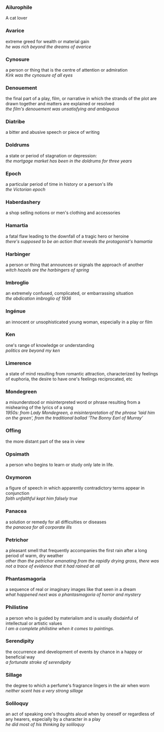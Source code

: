 ### Ailurophile
A cat lover

### Avarice
extreme greed for wealth or material gain  
*he was rich beyond the dreams of avarice*

### Cynosure
a person or thing that is the centre of attention or admiration  
*Kirk was the cynosure of all eyes*

### Denouement
the final part of a play, film, or narrative in which the strands of the plot are drawn together and matters are explained or resolved  
*the film's denouement was unsatisfying and ambiguous*

### Diatribe
a bitter and  abusive  speech or piece of writing

### Doldrums
a state or period of stagnation or depression:  
*the mortgage market has been in the doldrums for three years*

### Epoch
a particular period of time in history or a person's life  
*the Victorian epoch*

### Haberdashery
a shop selling notions or men's clothing and accessories

### Hamartia
a fatal flaw leading to the downfall of a tragic hero or heroine  
*there's supposed to be an action that reveals the protagonist's hamartia*

### Harbinger
a person or thing that announces or signals the approach of another  
*witch hazels are the harbingers of spring*

### Imbroglio
an extremely confused, complicated, or embarrassing situation  
*the abdication imbroglio of 1936*

### Ingénue
an innocent or unsophisticated young woman, especially in a play or film

### Ken
one's range of knowledge or understanding  
*politics are beyond my ken*

### Limerence
a state of mind resulting from romantic attraction, characterized by feelings of euphoria, the desire to have one's feelings reciprocated, etc

### Mondegreen
a misunderstood or misinterpreted word or phrase resulting from a mishearing of the lyrics of a song  
*1950s: from Lady Mondegreen, a misinterpretation of the phrase 'laid him on the green', from the traditional ballad ‘The Bonny Earl of Murray’*

### Offing
the more distant part of the sea in view

### Opsimath
a person who begins to learn or study only late in life.

### Oxymoron
a figure of speech in which apparently contradictory terms appear in conjunction  
*faith unfaithful kept him falsely true*

### Panacea
a solution or remedy for all difficulties or diseases  
*the panacea for all corporate ills*

### Petrichor
a pleasant smell that frequently accompanies the first rain after a long period of warm, dry weather  
*other than the petrichor emanating from the rapidly drying grass, there was not a trace of evidence that it had rained at all*

### Phantasmagoria
a sequence of real or imaginary images like that seen in a dream  
*what happened next was a phantasmagoria of horror and mystery*

### Philistine
a person who is guided by materialism and is usually disdainful of intellectual or artistic values  
*I am a complete philistine when it comes to paintings.*

### Serendipity
the occurrence and development of events by chance in a happy or beneficial way  
*a fortunate stroke of serendipity*

### Sillage
the degree to which a perfume's fragrance lingers in the air when worn  
*neither scent has a very strong sillage*

### Soliloquy
an act of speaking one's thoughts aloud when by oneself or regardless of any hearers, especially by a character in a play  
*he did most of his thinking by soliloquy*
